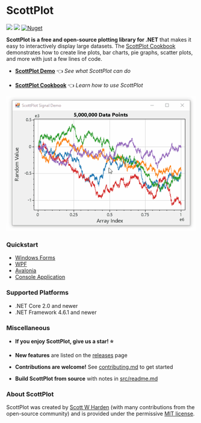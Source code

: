 # ScottPlot

[![](https://img.shields.io/azure-devops/build/swharden/swharden/2?label=Build&logo=azure%20pipelines)](https://dev.azure.com/swharden/swharden/_build/latest?definitionId=2&branchName=master)
[![](https://img.shields.io/nuget/dt/ScottPlot?color=004880&label=Installs&logo=nuget)](https://www.nuget.org/packages/ScottPlot/)
[![Nuget](https://img.shields.io/nuget/v/scottplot?label=NuGet&logo=nuget)](https://www.nuget.org/packages/ScottPlot/)

**ScottPlot is a free and open-source plotting library for .NET** that makes it easy to interactively display large datasets. The [ScottPlot Cookbook](https://swharden.com/scottplot/cookbook) demonstrates how to create line plots, bar charts, pie graphs, scatter plots, and more with just a few lines of code.

* **[ScottPlot Demo](https://swharden.com/scottplot/demo)** 👈 _See what ScottPlot can do_

* **[ScottPlot Cookbook](https://swharden.com/scottplot/cookbook)** 👈 _Learn how to use ScottPlot_

<div align='center'>
<img src='dev/nuget/ScottPlot.gif'>
</div>

### Quickstart

* [Windows Forms](http://swharden.com/scottplot/quickstart.md.html#windows-forms-quickstart)
* [WPF](http://swharden.com/scottplot/quickstart.md.html#wpf-quickstart)
* [Avalonia](https://github.com/swharden/ScottPlot/tree/master/src/ScottPlot.Demo.Avalonia)
* [Console Application](http://swharden.com/scottplot/quickstart.md.html#console-quickstart)

### Supported Platforms

* .NET Core 2.0 and newer
* .NET Framework 4.6.1 and newer

### Miscellaneous

* **If you enjoy ScottPlot, give us a star! ⭐**

* **New features** are listed on the [releases](https://github.com/swharden/ScottPlot/releases) page

* **Contributions are welcome!** See [contributing.md](CONTRIBUTING.md) to get started

* **Build ScottPlot from source** with notes in [src/readme.md](src)

### About ScottPlot

ScottPlot was created by [Scott W Harden](https://swharden.com/about/) (with many contributions from the open-source community) and is provided under the permissive [MIT license](LICENSE).
